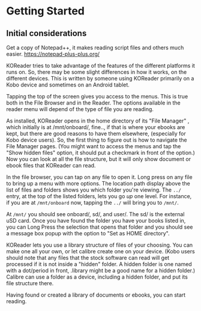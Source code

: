 # Getting Started 

## Initial considerations

Get a copy of Notepad++, it makes reading script files and others much easier. https://notepad-plus-plus.org/ 

KOReader tries to take advantage of the features of the different platforms it runs on. So, there may be some slight differences in how it works, on the different devices. This is written by someone using KOReader primarily on a Kobo device and sometimes on an Android tablet. 
 
Tapping the top of the screen gives you access to the menus. This is true both in the File Browser and in the Reader. The options available in the reader menu will depend of the type of file you are reading.
 
 
As installed, KOReader opens in the home directory of its "File Manager" , which initially is at /mnt/onboard/, fine.., if that is where your ebooks are kept, but there are good reasons to have them elsewhere, (especially for Kobo device users). So, the first thing to figure out is how to navigate the File Manager pages.  (You might want to access the menus and tap the "Show hidden files" option, it should put a checkmark in front of the option.) Now you can look at all the file structure, but it will only show document or ebook files that KOReader can read. 

In the file browser, you can tap on any file to open it. Long press on any file to bring up a menu with more options. The location path display above the list of files and folders shows you which folder you're viewing. The `../` entry, at the top of the listed folders, lets you go *up* one level. For instance, if you are at `/mnt/onboard` now, tapping the `../` will bring you to `/mnt/`.

At `/mnt/` you should see onboard/, sd/, and user/.  The sd/ is the external uSD card. Once you have found the folder you have your books listed in, you can Long Press the selection that opens that folder and you should see a message box popup with the
option to "Set as HOME directory".  

KOReader lets you use a library structure of files of your choosing.  You can make one all your own, or let calibre create one on your device. (Kobo users should note that any files that the stock software can read will get processed if it is not inside a "hidden" folder.  A hidden folder is one named with a dot/period in front, .library might be a good name for a hidden folder.) Calibre can use a folder as a device, including a hidden folder, and put its file structure there.

Having found or created a library of documents or ebooks, you can start reading. 